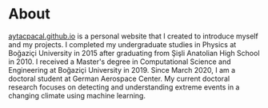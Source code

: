 # About

[aytacpacal.github.io](https://aytacpacal.github.io/) is a personal website that I created to introduce myself and my projects. I completed my undergraduate studies in Physics at Boğaziçi University in 2015 after graduating from Şişli Anatolian High School in 2010. I received a Master's degree in Computational Science and Engineering at Boğaziçi University in 2019. Since March 2020, I am a doctoral student at German Aerospace Center. My current doctoral research focuses on detecting and understanding extreme events in a changing climate using machine learning.
